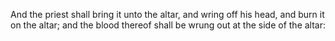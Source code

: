 And the priest shall bring it unto the altar, and wring off his head, and burn it on the altar; and the blood thereof shall be wrung out at the side of the altar:
